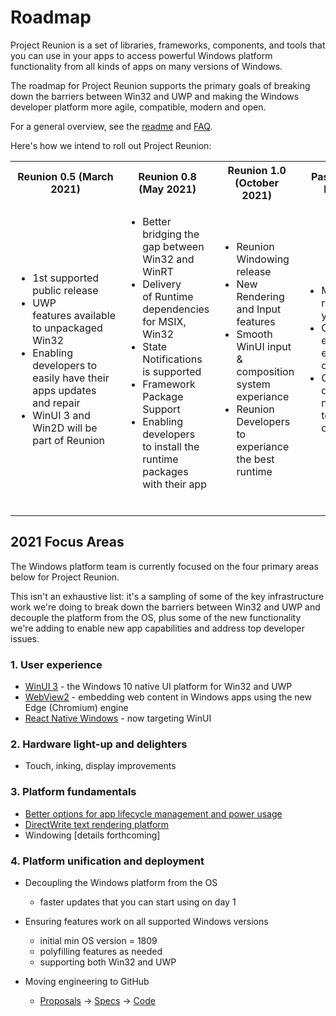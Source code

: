 # Roadmap

Project Reunion is a set of libraries, frameworks, components, and tools that you can use in your apps to access powerful Windows platform functionality from all kinds of apps on many versions of Windows.

The roadmap for Project Reunion supports the primary goals of breaking down the barriers between Win32 and UWP and making the Windows developer platform more agile, compatible, modern and open.

For a general overview, see the [readme](https://github.com/microsoft/ProjectReunion/tree/master/docs) and [FAQ](https://github.com/microsoft/ProjectReunion/blob/master/docs/faq.md).

Here's how we intend to roll out Project Reunion:

<table>
  <tbody>
    <tr>
      <th>Reunion 0.5 (March 2021)</th>
      <th>Reunion 0.8 (May 2021)</th>
      <th>Reunion 1.0 (October 2021)</th>
      <th>Past October Release</th>
    </tr>
    <tr>
    <td>
      <ul>
            <li>1st supported public release</li>
            <li>UWP features available to unpackaged Win32</li>
            <li>Enabling developers to easily have their apps updates and repair</li>
            <li>WinUI 3 and Win2D will be part of Reunion</li>
       </ul>
     </td>
     <td>
        <ul>
            <li>Better bridging the gap between Win32 and WinRT</li>
            <li>Delivery of Runtime dependencies for MSIX, Win32</li>
            <li>State Notifications is supported</li>
            <li>Framework Package Support</li>
            <li>Enabling developers to install the runtime packages with their app</li> 
         </ul>
     </td>
     <td>
        <ul>
            <li>Reunion Windowing release</li>
            <li>New Rendering and Input features</li>
            <li>Smooth WinUI input & composition system experiance</li>
            <li>Reunion Developers to experiance the best runtime</li>   
         </ul>
     </td>
    <td>
        <ul>
            <li>Multiple releases per year</li>
            <li>Continue expanding existing app compatibility</li>
            <li>Continue delivery of new easier to use capabilities</li>
         </ul>
     </td>
    </tr>
  </tbody>
</table>

## 2021 Focus Areas

The Windows platform team is currently focused on the four primary areas below for Project Reunion.

This isn't an exhaustive list: it's a sampling of some of the key infrastructure work we're doing to break down the barriers between Win32 and UWP and decouple the platform from the OS, plus some of the new functionality we're adding to enable new app capabilities and address top developer issues.

### 1. User experience

* [WinUI 3](https://github.com/microsoft/microsoft-ui-xaml/blob/master/docs/roadmap.md) - the Windows 10 native UI platform for Win32 and UWP
* [WebView2](https://docs.microsoft.com/microsoft-edge/webview2/) - embedding web content in Windows apps using the new Edge (Chromium) engine
* [React Native Windows](https://github.com/microsoft/react-native-windows/projects/30) - now targeting WinUI

### 2. Hardware light-up and delighters

* Touch, inking, display improvements

### 3. Platform fundamentals

* [Better options for app lifecycle management and power usage](https://github.com/microsoft/ProjectReunion/issues/111)
* [DirectWrite text rendering platform](https://github.com/microsoft/ProjectReunion/issues/112)
* Windowing [details forthcoming]

### 4. Platform unification and deployment

* Decoupling the Windows platform from the OS
  * faster updates that you can start using on day 1
* Ensuring features work on all supported Windows versions
  * initial min OS version = 1809
  * polyfilling features as needed
  * supporting both Win32 and UWP
  
* Moving engineering to GitHub
  * [Proposals](https://github.com/microsoft/ProjectReunion/issues?q=is%3Aissue+is%3Aopen+label%3A%22feature+proposal%22) -> [Specs](https://github.com/microsoft/ProjectReunion/tree/master/specs) -> [Code](https://github.com/microsoft/ProjectReunion/tree/master/dev)
